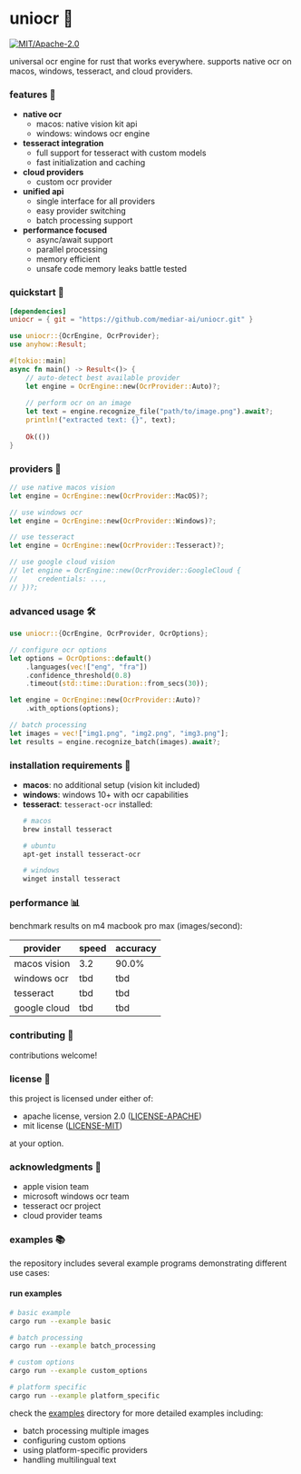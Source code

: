 # uniocr 📸

[![MIT/Apache-2.0](https://img.shields.io/badge/license-MIT%2FApache-blue.svg)](LICENSE)

universal ocr engine for rust that works everywhere. supports native ocr on macos, windows, tesseract, and cloud providers.

### features 🚀

- **native ocr**
  - macos: native vision kit api
  - windows: windows ocr engine
- **tesseract integration**
  - full support for tesseract with custom models
  - fast initialization and caching
- **cloud providers**
  - custom ocr provider
- **unified api**
  - single interface for all providers
  - easy provider switching
  - batch processing support
- **performance focused**
  - async/await support
  - parallel processing
  - memory efficient
  - unsafe code memory leaks battle tested

### quickstart 🏃

```toml
[dependencies]
uniocr = { git = "https://github.com/mediar-ai/uniocr.git" }
```

```rust
use uniocr::{OcrEngine, OcrProvider};
use anyhow::Result;

#[tokio::main]
async fn main() -> Result<()> {
    // auto-detect best available provider
    let engine = OcrEngine::new(OcrProvider::Auto)?;
    
    // perform ocr on an image
    let text = engine.recognize_file("path/to/image.png").await?;
    println!("extracted text: {}", text);
    
    Ok(())
}
```

### providers 🔌

```rust
// use native macos vision
let engine = OcrEngine::new(OcrProvider::MacOS)?;

// use windows ocr
let engine = OcrEngine::new(OcrProvider::Windows)?;

// use tesseract
let engine = OcrEngine::new(OcrProvider::Tesseract)?;

// use google cloud vision
// let engine = OcrEngine::new(OcrProvider::GoogleCloud {
//     credentials: ...,
// })?;
```

### advanced usage 🛠️

```rust
use uniocr::{OcrEngine, OcrProvider, OcrOptions};

// configure ocr options
let options = OcrOptions::default()
    .languages(vec!["eng", "fra"])
    .confidence_threshold(0.8)
    .timeout(std::time::Duration::from_secs(30));

let engine = OcrEngine::new(OcrProvider::Auto)?
    .with_options(options);

// batch processing
let images = vec!["img1.png", "img2.png", "img3.png"];
let results = engine.recognize_batch(images).await?;
```

### installation requirements 🔧

- **macos**: no additional setup (vision kit included)
- **windows**: windows 10+ with ocr capabilities
- **tesseract**: `tesseract-ocr` installed:
  ```bash
  # macos
  brew install tesseract
  
  # ubuntu
  apt-get install tesseract-ocr
  
  # windows
  winget install tesseract
  ```

### performance 📊

benchmark results on m4 macbook pro max (images/second):

| provider      | speed  | accuracy |
|--------------|--------|----------|
| macos vision | 3.2    | 90.0%    |
| windows ocr  | tbd   | tbd    |
| tesseract    | tbd    | tbd    |
| google cloud | tbd   | tbd    |


### contributing 🤝

contributions welcome! 

### license 📜

this project is licensed under either of:

- apache license, version 2.0 ([LICENSE-APACHE](LICENSE-APACHE))
- mit license ([LICENSE-MIT](LICENSE-MIT))

at your option.

### acknowledgments 🙏

- apple vision team
- microsoft windows ocr team
- tesseract ocr project
- cloud provider teams 

### examples 📚

the repository includes several example programs demonstrating different use cases:

#### run examples

```bash
# basic example
cargo run --example basic

# batch processing
cargo run --example batch_processing

# custom options
cargo run --example custom_options

# platform specific
cargo run --example platform_specific
```

check the [examples](examples/) directory for more detailed examples including:
- batch processing multiple images
- configuring custom options
- using platform-specific providers
- handling multilingual text 

